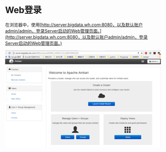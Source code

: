# Web登录

在浏览器中，使用[http://server.bigdata.wh.com:8080，以及默认账户admin/admin，登录Server启动的Web管理页面。](http://server.bigdata.wh.com:8080，以及默认账户admin/admin，登录Server启动的Web管理页面。)

![](/assets/4.1-index.png)

